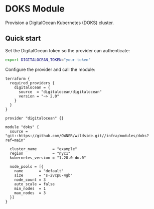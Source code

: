 # DOKS Module

Provision a DigitalOcean Kubernetes (DOKS) cluster.

## Quick start

Set the DigitalOcean token so the provider can authenticate:

```sh
export DIGITALOCEAN_TOKEN="your-token"
```

Configure the provider and call the module:

```hcl
terraform {
  required_providers {
    digitalocean = {
      source  = "digitalocean/digitalocean"
      version = "~> 2.0"
    }
  }
}

provider "digitalocean" {}

module "doks" {
  source = "git::https://github.com/OWNER/wildside.git//infra/modules/doks?ref=main"

  cluster_name       = "example"
  region             = "nyc1"
  kubernetes_version = "1.28.0-do.0"

  node_pools = [{
    name       = "default"
    size       = "s-2vcpu-4gb"
    node_count = 3
    auto_scale = false
    min_nodes  = 1
    max_nodes  = 3
  }]
}
```

